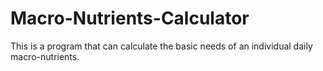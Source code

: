 # Macro-Nutrients-Calculator
This is a program that can calculate the basic needs of an individual daily macro-nutrients.
